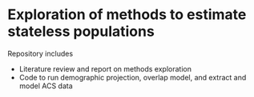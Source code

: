 # Exploration of methods to estimate stateless populations

Repository includes

- Literature review and report on methods exploration
- Code to run demographic projection, overlap model, and extract and model ACS data
